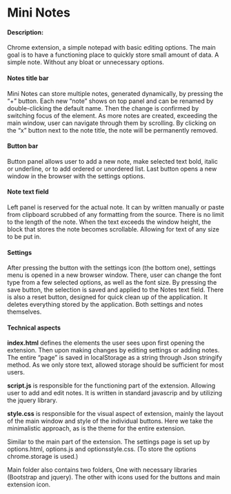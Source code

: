 # Mini Notes
#### Description:
Chrome extension, a simple notepad with basic editing options. 
The main goal is to have a functioning place to quickly store small amount of data. A simple note. Without any bloat or unnecessary options.

#### **Notes title bar**
Mini Notes can store multiple notes, generated dynamically, by pressing the “+” button. Each new “note” shows on top panel and can be renamed by double-clicking the default name. Then the change is confirmed by switching focus of the element. As more notes are created, exceeding the main window, user can navigate through them by scrolling. By clicking on the “x” button next to the note title, the note will be permanently removed.

#### **Button bar**
Button panel allows user to add a new note, make selected text bold, italic or underline, or to add ordered or unordered list. Last button opens a new window in the browser with the settings options.

#### **Note text field**
Left panel is reserved for the actual note. It can by written manually or paste from clipboard scrubbed of any formatting from the source. There is no limit to the length of the note. When the text exceeds the window height, the block that stores the note becomes scrollable. Allowing for text of any size to be put in.

#### **Settings**
After pressing the button with the settings icon (the bottom one), settings menu is opened in a new browser window. There, user can change the font type from a few selected options, as well as the font size. By pressing the save button, the selection is saved and applied to the Notes text field.
There is also a reset button, designed for quick clean up of the application. It deletes everything stored by the application. Both settings and notes themselves.

#### **Technical aspects**

**index.html** defines the elements the user sees upon first opening the extension. Then upon making changes by editing settings or adding notes. The entire “page” is saved in localStorage as a string through Json stringify method. As we only store text, allowed storage should be sufficient for most users.

**script.js** is responsible for the functioning part of the extension. Allowing user to add and edit notes. It is written in standard javascrip and by utilizing the jquery library.

**style.css** is responsible for the visual aspect of extension, mainly the layout of the main window and style of the individual buttons. Here we take the minimalistic approach, as is the theme for the entire extension. 

Similar to the main part of the extension. The settings page is set up by options.html, options.js and optionsstyle.css. (To store the options chrome.storage is used.)

Main folder also contains two folders, One with necessary libraries (Bootstrap and jquery). The other with icons used for the buttons and main extension icon.